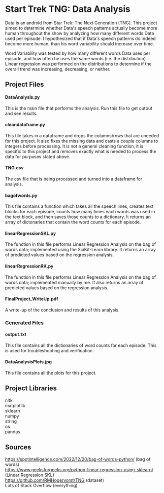 # Start Trek TNG: Data Analysis

Data is an android from Star Trek: The Next Generation (TNG). This project aimed to determine whether Data's speech patterns actually become more human throughout the show by analyzing how many different words Data used per episode. I hypothesized that if Data's speech patterns do indeed become more human, than his word variability should increase over time.

Word Variability was tested by how many different words Data uses per episode, and how often he uses the same words (i.e. the distribution). Linear regression was performed on the distributions to determine if the overall trend was increasing, decreasing, or neither.

## Project Files

#### DataAnalysis.py
This is the main file that performs the analysis. Run this file to get output and see results.

#### cleandataframe.py
This file takes in a dataframe and drops the columns/rows that are uneeded for this project. It also fixes the missing data and casts a couple columns to integers before processing. It is not a general cleaning function, it is specific to this project and removes exactly what is needed to process the data for purposes stated above. 

#### TNG.csv
The csv file that is being processed and turned into a dataframe for analysis. 

#### bagofwords.py
This file contains a function which takes all the speech lines, creates text blocks for each episode, counts how many times each words was used in the text block, and then saves those counts to a dictionary. It returns an array of dictonaries that contain the word counts for each episode.

#### linearRegressionSKL.py
The function in this file performs Linear Regression Analysis on the bag of words data; implemented using the SciKit-Learn library. It returns an array of predicted values based on the regression analysis.

#### linearRegressionRK.py
The function in this file performs Linear Regression Analysis on the bag of words data; implemented manually by me. It also returns an array of predicted values based on the regression analysis.

#### FinalProject_WriteUp.pdf
A write-up of the conclusion and results of this analysis. 

### Generated Files
#### output.txt
This file contains all the dictionaries of word counts for each episode. This is used for troubleshooting and verification. 

#### DataAnalysisPlots.jpg
This file contains all the plots for this project.

## Project Libraries
nltk \
matplotlib \
sklearn \
numpy \
string \
os \
pandas

## Sources
https://spotintelligence.com/2022/12/20/bag-of-words-python/ (bag of words) \
https://www.geeksforgeeks.org/python-linear-regression-using-sklearn/ (Linear Regression SKL) \
https://github.com/RMHogervorst/TNG (dataset) \
Lots of Stack Overflow (everything)

